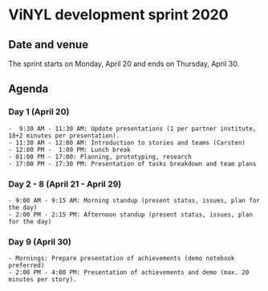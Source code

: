 # ViNYL development sprint 2020
## Date and venue
The sprint starts on Monday, April 20 and ends on Thursday, April 30.

## Agenda
### Day 1 (April 20)
    -  9:30 AM - 11:30 AM: Update presentations (1 per partner institute, 18+2 minutes per presentation).
    - 11:30 AM - 12:00 AM: Introduction to stories and teams (Carsten)
    - 12:00 PM -  1:00 PM: Lunch break
    - 01:00 PM - 17:00: Planning, prototyping, research
    - 17:00 PM - 17:30 PM: Presentation of tasks breakdown and team plans
    
### Day 2 - 8 (April 21 - April 29)
    - 9:00 AM - 9:15 AM: Morning standup (present status, issues, plan for the day)
    - 2:00 PM - 2:15 PM: Afternoon standup (present status, issues, plan for the day)
    
### Day 9 (April 30)
    - Mornings: Prepare presentation of achievements (demo notebook preferred)
    - 2:00 PM - 4:00 PM: Presentation of achievements and demo (max. 20 minutes per story).
    
